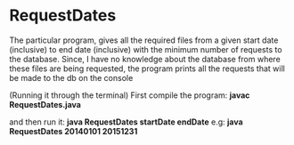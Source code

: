 # RequestDates
The particular program, gives all the required files from a given start date (inclusive) to end date (inclusive) with the minimum number of requests to the 
database. 
Since, I have no knowledge about the database from where these files are being requested, the program prints all the requests that will be made to the db on the console

(Running it through the terminal)
First compile the program:
**javac RequestDates.java**

and then run it:
**java RequestDates startDate endDate**
e.g:
**java RequestDates 20140101 20151231**
                
